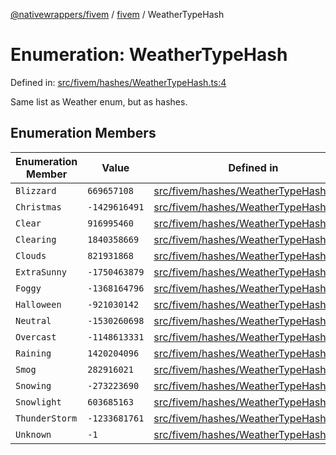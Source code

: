 [@nativewrappers/fivem](../../README.md) / [fivem](../README.md) / WeatherTypeHash

# Enumeration: WeatherTypeHash

Defined in: [src/fivem/hashes/WeatherTypeHash.ts:4](https://github.com/nativewrappers/nativewrappers/blob/0bf5a50fdb39736240229f922b5089be4fd3a85c/src/fivem/hashes/WeatherTypeHash.ts#L4)

Same list as Weather enum, but as hashes.

## Enumeration Members

| Enumeration Member | Value | Defined in |
| ------ | ------ | ------ |
| <a id="blizzard"></a> `Blizzard` | `669657108` | [src/fivem/hashes/WeatherTypeHash.ts:16](https://github.com/nativewrappers/nativewrappers/blob/0bf5a50fdb39736240229f922b5089be4fd3a85c/src/fivem/hashes/WeatherTypeHash.ts#L16) |
| <a id="christmas"></a> `Christmas` | `-1429616491` | [src/fivem/hashes/WeatherTypeHash.ts:19](https://github.com/nativewrappers/nativewrappers/blob/0bf5a50fdb39736240229f922b5089be4fd3a85c/src/fivem/hashes/WeatherTypeHash.ts#L19) |
| <a id="clear"></a> `Clear` | `916995460` | [src/fivem/hashes/WeatherTypeHash.ts:7](https://github.com/nativewrappers/nativewrappers/blob/0bf5a50fdb39736240229f922b5089be4fd3a85c/src/fivem/hashes/WeatherTypeHash.ts#L7) |
| <a id="clearing"></a> `Clearing` | `1840358669` | [src/fivem/hashes/WeatherTypeHash.ts:13](https://github.com/nativewrappers/nativewrappers/blob/0bf5a50fdb39736240229f922b5089be4fd3a85c/src/fivem/hashes/WeatherTypeHash.ts#L13) |
| <a id="clouds"></a> `Clouds` | `821931868` | [src/fivem/hashes/WeatherTypeHash.ts:11](https://github.com/nativewrappers/nativewrappers/blob/0bf5a50fdb39736240229f922b5089be4fd3a85c/src/fivem/hashes/WeatherTypeHash.ts#L11) |
| <a id="extrasunny"></a> `ExtraSunny` | `-1750463879` | [src/fivem/hashes/WeatherTypeHash.ts:6](https://github.com/nativewrappers/nativewrappers/blob/0bf5a50fdb39736240229f922b5089be4fd3a85c/src/fivem/hashes/WeatherTypeHash.ts#L6) |
| <a id="foggy"></a> `Foggy` | `-1368164796` | [src/fivem/hashes/WeatherTypeHash.ts:10](https://github.com/nativewrappers/nativewrappers/blob/0bf5a50fdb39736240229f922b5089be4fd3a85c/src/fivem/hashes/WeatherTypeHash.ts#L10) |
| <a id="halloween"></a> `Halloween` | `-921030142` | [src/fivem/hashes/WeatherTypeHash.ts:20](https://github.com/nativewrappers/nativewrappers/blob/0bf5a50fdb39736240229f922b5089be4fd3a85c/src/fivem/hashes/WeatherTypeHash.ts#L20) |
| <a id="neutral"></a> `Neutral` | `-1530260698` | [src/fivem/hashes/WeatherTypeHash.ts:8](https://github.com/nativewrappers/nativewrappers/blob/0bf5a50fdb39736240229f922b5089be4fd3a85c/src/fivem/hashes/WeatherTypeHash.ts#L8) |
| <a id="overcast"></a> `Overcast` | `-1148613331` | [src/fivem/hashes/WeatherTypeHash.ts:12](https://github.com/nativewrappers/nativewrappers/blob/0bf5a50fdb39736240229f922b5089be4fd3a85c/src/fivem/hashes/WeatherTypeHash.ts#L12) |
| <a id="raining"></a> `Raining` | `1420204096` | [src/fivem/hashes/WeatherTypeHash.ts:14](https://github.com/nativewrappers/nativewrappers/blob/0bf5a50fdb39736240229f922b5089be4fd3a85c/src/fivem/hashes/WeatherTypeHash.ts#L14) |
| <a id="smog"></a> `Smog` | `282916021` | [src/fivem/hashes/WeatherTypeHash.ts:9](https://github.com/nativewrappers/nativewrappers/blob/0bf5a50fdb39736240229f922b5089be4fd3a85c/src/fivem/hashes/WeatherTypeHash.ts#L9) |
| <a id="snowing"></a> `Snowing` | `-273223690` | [src/fivem/hashes/WeatherTypeHash.ts:17](https://github.com/nativewrappers/nativewrappers/blob/0bf5a50fdb39736240229f922b5089be4fd3a85c/src/fivem/hashes/WeatherTypeHash.ts#L17) |
| <a id="snowlight"></a> `Snowlight` | `603685163` | [src/fivem/hashes/WeatherTypeHash.ts:18](https://github.com/nativewrappers/nativewrappers/blob/0bf5a50fdb39736240229f922b5089be4fd3a85c/src/fivem/hashes/WeatherTypeHash.ts#L18) |
| <a id="thunderstorm"></a> `ThunderStorm` | `-1233681761` | [src/fivem/hashes/WeatherTypeHash.ts:15](https://github.com/nativewrappers/nativewrappers/blob/0bf5a50fdb39736240229f922b5089be4fd3a85c/src/fivem/hashes/WeatherTypeHash.ts#L15) |
| <a id="unknown"></a> `Unknown` | `-1` | [src/fivem/hashes/WeatherTypeHash.ts:5](https://github.com/nativewrappers/nativewrappers/blob/0bf5a50fdb39736240229f922b5089be4fd3a85c/src/fivem/hashes/WeatherTypeHash.ts#L5) |
